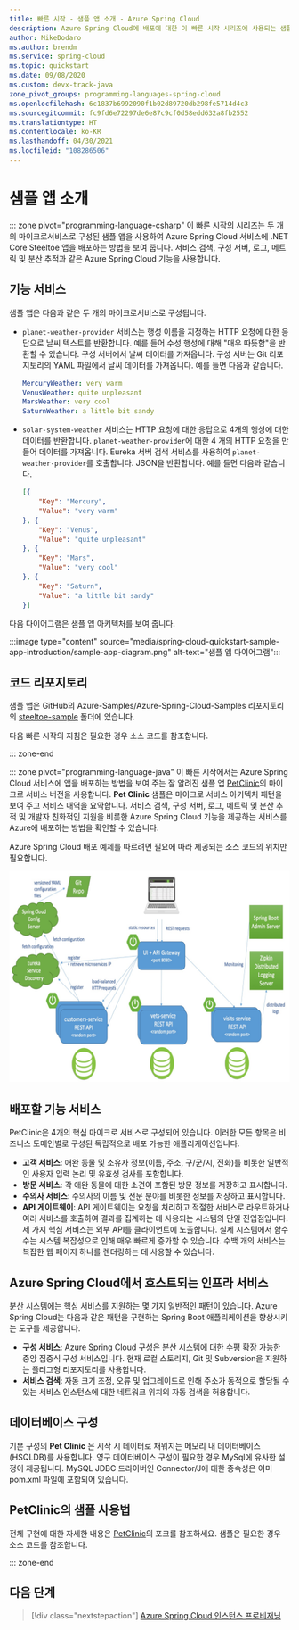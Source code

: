 ```yaml
---
title: 빠른 시작 - 샘플 앱 소개 - Azure Spring Cloud
description: Azure Spring Cloud에 배포에 대한 이 빠른 시작 시리즈에 사용되는 샘플 앱을 설명합니다.
author: MikeDodaro
ms.author: brendm
ms.service: spring-cloud
ms.topic: quickstart
ms.date: 09/08/2020
ms.custom: devx-track-java
zone_pivot_groups: programming-languages-spring-cloud
ms.openlocfilehash: 6c1837b6992090f1b02d89720db298fe5714d4c3
ms.sourcegitcommit: fc9fd6e72297de6e87c9cf0d58edd632a8fb2552
ms.translationtype: HT
ms.contentlocale: ko-KR
ms.lasthandoff: 04/30/2021
ms.locfileid: "108286506"
---
```

# <a name="introduction-to-the-sample-app"></a>샘플 앱 소개

::: zone pivot="programming-language-csharp"
이 빠른 시작의 시리즈는 두 개의 마이크로서비스로 구성된 샘플 앱을 사용하여 Azure Spring Cloud 서비스에 .NET Core Steeltoe 앱을 배포하는 방법을 보여 줍니다. 서비스 검색, 구성 서버, 로그, 메트릭 및 분산 추적과 같은 Azure Spring Cloud 기능을 사용합니다.

## <a name="functional-services"></a>기능 서비스

샘플 앱은 다음과 같은 두 개의 마이크로서비스로 구성됩니다.

* `planet-weather-provider` 서비스는 행성 이름을 지정하는 HTTP 요청에 대한 응답으로 날씨 텍스트를 반환합니다. 예를 들어 수성 행성에 대해 "매우 따뜻함"을 반환할 수 있습니다. 구성 서버에서 날씨 데이터를 가져옵니다. 구성 서버는 Git 리포지토리의 YAML 파일에서 날씨 데이터를 가져옵니다. 예를 들면 다음과 같습니다.

  ```yaml
  MercuryWeather: very warm
  VenusWeather: quite unpleasant
  MarsWeather: very cool
  SaturnWeather: a little bit sandy
  ```

* `solar-system-weather` 서비스는 HTTP 요청에 대한 응답으로 4개의 행성에 대한 데이터를 반환합니다. `planet-weather-provider`에 대한 4 개의 HTTP 요청을 만들어 데이터를 가져옵니다. Eureka 서버 검색 서비스를 사용하여 `planet-weather-provider`를 호출합니다. JSON을 반환합니다. 예를 들면 다음과 같습니다.

  ```json
  [{
      "Key": "Mercury",
      "Value": "very warm"
  }, {
      "Key": "Venus",
      "Value": "quite unpleasant"
  }, {
      "Key": "Mars",
      "Value": "very cool"
  }, {
      "Key": "Saturn",
      "Value": "a little bit sandy"
  }]
  ```

다음 다이어그램은 샘플 앱 아키텍처를 보여 줍니다.

:::image type="content" source="media/spring-cloud-quickstart-sample-app-introduction/sample-app-diagram.png" alt-text="샘플 앱 다이어그램":::

## <a name="code-repository"></a>코드 리포지토리

샘플 앱은 GitHub의 Azure-Samples/Azure-Spring-Cloud-Samples 리포지토리의 [steeltoe-sample](https://github.com/Azure-Samples/Azure-Spring-Cloud-Samples/tree/master/steeltoe-sample) 폴더에 있습니다.

다음 빠른 시작의 지침은 필요한 경우 소스 코드를 참조합니다.

::: zone-end

::: zone pivot="programming-language-java"
이 빠른 시작에서는 Azure Spring Cloud 서비스에 앱을 배포하는 방법을 보여 주는 잘 알려진 샘플 앱 [PetClinic](https://github.com/spring-petclinic/spring-petclinic-microservices)의 마이크로 서비스 버전을 사용합니다. **Pet Clinic** 샘플은 마이크로 서비스 아키텍처 패턴을 보여 주고 서비스 내역을 요약합니다. 서비스 검색, 구성 서버, 로그, 메트릭 및 분산 추적 및 개발자 친화적인 지원을 비롯한 Azure Spring Cloud 기능을 제공하는 서비스를 Azure에 배포하는 방법을 확인할 수 있습니다. 

Azure Spring Cloud 배포 예제를 따르려면 필요에 따라 제공되는 소스 코드의 위치만 필요합니다.

![PetClinic의 아키텍처](media/build-and-deploy/microservices-architecture-diagram.jpg)

## <a name="functional-services-to-be-deployed"></a>배포할 기능 서비스

PetClinic은 4개의 핵심 마이크로 서비스로 구성되어 있습니다. 이러한 모든 항목은 비즈니스 도메인별로 구성된 독립적으로 배포 가능한 애플리케이션입니다.

* **고객 서비스**: 애완 동물 및 소유자 정보(이름, 주소, 구/군/시, 전화)를 비롯한 일반적인 사용자 입력 논리 및 유효성 검사를 포함합니다.
* **방문 서비스**: 각 애완 동물에 대한 소견이 포함된 방문 정보를 저장하고 표시합니다.
* **수의사 서비스**: 수의사의 이름 및 전문 분야를 비롯한 정보를 저장하고 표시합니다.
* **API 게이트웨이**: API 게이트웨이는 요청을 처리하고 적절한 서비스로 라우트하거나 여러 서비스를 호출하여 결과를 집계하는 데 사용되는 시스템의 단일 진입점입니다.  세 가지 핵심 서비스는 외부 API를 클라이언트에 노출합니다. 실제 시스템에서 함수 수는 시스템 복잡성으로 인해 매우 빠르게 증가할 수 있습니다. 수백 개의 서비스는 복잡한 웹 페이지 하나를 렌더링하는 데 사용할 수 있습니다. 

## <a name="infrastructure-services-hosted-by-azure-spring-cloud"></a>Azure Spring Cloud에서 호스트되는 인프라 서비스

분산 시스템에는 핵심 서비스를 지원하는 몇 가지 일반적인 패턴이 있습니다. Azure Spring Cloud는 다음과 같은 패턴을 구현하는 Spring Boot 애플리케이션을 향상시키는 도구를 제공합니다. 

* **구성 서비스**: Azure Spring Cloud 구성은 분산 시스템에 대한 수평 확장 가능한 중앙 집중식 구성 서비스입니다. 현재 로컬 스토리지, Git 및 Subversion을 지원하는 플러그형 리포지토리를 사용합니다.
* **서비스 검색**: 자동 크기 조정, 오류 및 업그레이드로 인해 주소가 동적으로 할당될 수 있는 서비스 인스턴스에 대한 네트워크 위치의 자동 검색을 허용합니다.

## <a name="database-configuration"></a>데이터베이스 구성
기본 구성의 **Pet Clinic** 은 시작 시 데이터로 채워지는 메모리 내 데이터베이스(HSQLDB)를 사용합니다. 영구 데이터베이스 구성이 필요한 경우 MySql에 유사한 설정이 제공됩니다. MySQL JDBC 드라이버인 Connector/J에 대한 종속성은 이미 pom.xml 파일에 포함되어 있습니다.

## <a name="sample-usage-of-petclinic"></a>PetClinic의 샘플 사용법

전체 구현에 대한 자세한 내용은 [PetClinic](https://github.com/Azure-Samples/spring-petclinic-microservices)의 포크를 참조하세요. 샘플은 필요한 경우 소스 코드를 참조합니다.

::: zone-end

## <a name="next-steps"></a>다음 단계

> [!div class="nextstepaction"]
> [Azure Spring Cloud 인스턴스 프로비저닝](./quickstart-provision-service-instance.md)